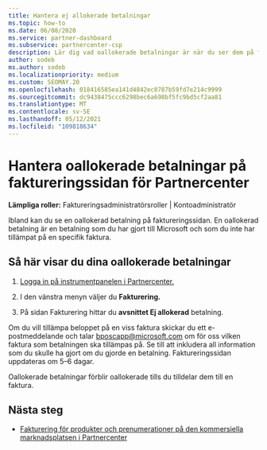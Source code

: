 ```yaml
---
title: Hantera ej allokerade betalningar
ms.topic: how-to
ms.date: 06/08/2020
ms.service: partner-dashboard
ms.subservice: partnercenter-csp
description: Lär dig vad oallokerade betalningar är när du ser dem på faktureringssidan för Partnercenter. Lär dig också hur du tillämpar dem på dina fakturor.
author: sodeb
ms.author: sodeb
ms.localizationpriority: medium
ms.custom: SEOMAY.20
ms.openlocfilehash: 018416585ea141d4842ec0787b59fd7e214c9999
ms.sourcegitcommit: dc9438475ccc6298bec6a698bf5fc9bd5cf2aa81
ms.translationtype: MT
ms.contentlocale: sv-SE
ms.lasthandoff: 05/12/2021
ms.locfileid: "109818634"
---
```

# <a name="manage-unallocated-payments-on-your-partner-center-billing-page"></a>Hantera oallokerade betalningar på faktureringssidan för Partnercenter

**Lämpliga roller:** Faktureringsadministratörsroller | Kontoadministratör

Ibland kan du se en oallokerad betalning på faktureringssidan. En oallokerad betalning är en betalning som du har gjort till Microsoft och som du inte har tillämpat på en specifik faktura.

## <a name="to-view-your-unallocated-payments"></a>Så här visar du dina oallokerade betalningar

1. [Logga in på instrumentpanelen i Partnercenter.](https://partner.microsoft.com/dashboard/home)

2. I den vänstra menyn väljer du **Fakturering.**

3. På sidan Fakturering hittar du **avsnittet Ej allokerad** betalning. 

Om du vill tillämpa beloppet på en viss faktura skickar du ett e-postmeddelande och talar bposcapp@microsoft.com om för oss vilken faktura som betalningen ska tillämpas på. Se till att inkludera all information som du skulle ha gjort om du gjorde en betalning. Faktureringssidan uppdateras om 5–6 dagar. 

Oallokerade betalningar förblir oallokerade tills du tilldelar dem till en faktura. 

## <a name="next-steps"></a>Nästa steg

- [Fakturering för produkter och prenumerationer på den kommersiella marknadsplatsen i Partnercenter](csp-commercial-marketplace-billing.md)